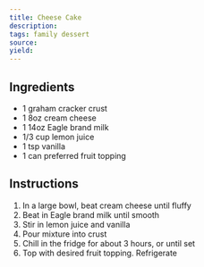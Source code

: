 ```yaml
---
title: Cheese Cake
description: 
tags: family dessert
source: 
yield: 
---
```

## Ingredients
- 1 graham cracker crust
- 1 8oz cream cheese
- 1 14oz Eagle brand milk
- 1/3 cup lemon juice
- 1 tsp vanilla
- 1 can preferred fruit topping

## Instructions
1. In a large bowl, beat cream cheese until fluffy
2. Beat in Eagle brand milk until smooth
3. Stir in lemon juice and vanilla
4. Pour mixture into crust
5. Chill in the fridge for about 3 hours, or until set
6. Top with desired fruit topping. Refrigerate

